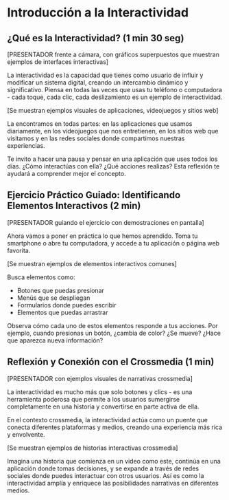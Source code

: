 # Introducción a la Interactividad

## ¿Qué es la Interactividad? (1 min 30 seg)

[PRESENTADOR frente a cámara, con gráficos superpuestos que muestran ejemplos de interfaces interactivas]

La interactividad es la capacidad que tienes como usuario de influir y modificar un sistema digital, creando un intercambio dinámico y significativo. Piensa en todas las veces que usas tu teléfono o computadora - cada toque, cada clic, cada deslizamiento es un ejemplo de interactividad.

[Se muestran ejemplos visuales de aplicaciones, videojuegos y sitios web]

La encontramos en todas partes: en las aplicaciones que usamos diariamente, en los videojuegos que nos entretienen, en los sitios web que visitamos y en las redes sociales donde compartimos nuestras experiencias.

Te invito a hacer una pausa y pensar en una aplicación que uses todos los días. ¿Cómo interactúas con ella? ¿Qué acciones realizas? Esta reflexión te ayudará a comprender mejor el concepto.

## Ejercicio Práctico Guiado: Identificando Elementos Interactivos (2 min)

[PRESENTADOR guiando el ejercicio con demostraciones en pantalla]

Ahora vamos a poner en práctica lo que hemos aprendido. Toma tu smartphone o abre tu computadora, y accede a tu aplicación o página web favorita.

[Se muestran ejemplos de elementos interactivos comunes]

Busca elementos como:
- Botones que puedas presionar
- Menús que se despliegan
- Formularios donde puedes escribir
- Elementos que puedas arrastrar

Observa cómo cada uno de estos elementos responde a tus acciones. Por ejemplo, cuando presionas un botón, ¿cambia de color? ¿Se mueve? ¿Hace que aparezca nueva información?

## Reflexión y Conexión con el Crossmedia (1 min)

[PRESENTADOR con ejemplos visuales de narrativas crossmedia]

La interactividad es mucho más que solo botones y clics - es una herramienta poderosa que permite a los usuarios sumergirse completamente en una historia y convertirse en parte activa de ella.

En el contexto crossmedia, la interactividad actúa como un puente que conecta diferentes plataformas y medios, creando una experiencia más rica y envolvente.

[Se muestran ejemplos de historias interactivas crossmedia]

Imagina una historia que comienza en un video como este, continúa en una aplicación donde tomas decisiones, y se expande a través de redes sociales donde puedes interactuar con otros usuarios. Así es como la interactividad amplía y enriquece las posibilidades narrativas en diferentes medios.
